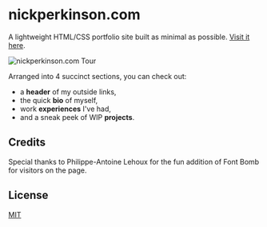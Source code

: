 # nickperkinson.com

A lightweight HTML/CSS portfolio site built as minimal as possible. [Visit it here](https://nickperkinson.com).

![nickperkinson.com Tour](tour.gif)

Arranged into 4 succinct sections, you can check out:
- a **header** of my outside links,
- the quick **bio** of myself,
- work **experiences** I've had,
- and a sneak peek of WIP **projects**.


## Credits
Special thanks to Philippe-Antoine Lehoux for the fun addition of Font Bomb for visitors on the page.

## License
[MIT](https://choosealicense.com/licenses/mit/)